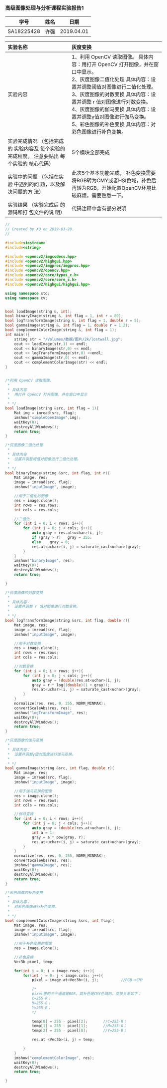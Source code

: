 ### 高级图像处理与分析课程实验报告1



| 学号       | 姓名 | 日期       |
| ---------- | ---- | ---------- |
| SA18225428 | 许强 | 2019.04.01 |



| 实验名称                                                     | 灰度变换                                                     |
| :----------------------------------------------------------- | :----------------------------------------------------------- |
| 实验内容                                                     | 1、利用 OpenCV 读取图像。 具体内容：用打开 OpenCV 打开图像，并在窗口中显示。<br />2、灰度图像二值化处理 具体内容：设置并调整阈值对图像进行二值化处理。<br />3、灰度图像的对数变换 具体内容：设置并调整 r 值对图像进行对数变换。<br />4、灰度图像的伽马变换 具体内容：设置并调整γ值对图像进行伽马变换。<br />5、彩色图像的补色变换 具体内容：对彩色图像进行补色变换。 |
| 实验完成情况   （包括完成的 实验内容及 每个实验的 完成程度。 注意要贴出 每个实验的 核心代码） | 5个模块全部完成                                              |
| 实验中的问题   （包括在实验 中遇到的问 题，以及解 决问题的方 法） | 此次5个基本功能完成， 补色变换需要将RGB转为CMY或者HSI色域，补色后再转为RGB，开始配置OpenCV环境比较麻烦，需要熟悉一下。 |
| 实验结果   （实验完成后 的源码和打 包文件的说 明）           | 代码注释中含有部分说明                                       |



```cpp
​//
// Created by XQ on 2019-03-28.
//

#include<iostream>
#include<string>

#include <opencv2/imgcodecs.hpp>
#include <opencv2/highgui.hpp>
#include <opencv2/imgproc/imgproc.hpp>
#include <opencv2/opencv.hpp>
#include <opencv2/core/types_c.h>
#include <opencv2/core/core_c.h>
#include <opencv2/highgui/highgui.hpp>

using namespace std;
using namespace cv;


bool loadImage(string &, int);
bool binaryImage(string &, int flag = 1, int r = 80);
bool logTransformImage(string &, int flag = 1, double r = 5);
bool gammaImage(string &, int flag = 1, double r = 1.2);
bool complementColorImage(string &, int flag = 1);
int main(){
    string str = "/Volumes/数据/图片/2k/lostwall.jpg";
    cout << loadImage(str,1) << endl;
    cout << binaryImage(str,0) << endl;
    cout << logTransformImage(str,0) <<endl;
    cout << gammaImage(str,0) << endl;
    cout << complementColorImage(str) << endl;
}


/*利用 OpenCV 读取图像。
 *
 * 具体内容
 *  用打开 OpenCV 打开图像，并在窗口中显示
 *
 * */
bool loadImage(string &src, int flag = 1){
    Mat img = imread(src, flag);
    imshow("simpleOpenImage",img);
    waitKey(0);
    destroyAllWindows();
    return true;
}

/*灰度图像二值化处理
 *
 * 具体内容
 *  设置并调整阈值对图像进行二值化处理。
 *
 * */
bool binaryImage(string &src, int flag, int r){
    Mat image, res;
    image = imread(src, flag);
    imshow("inputImage", image);

    //用于二值化的图像
    res = image.clone();
    int rows = res.rows;
    int cols = res.cols;

    //二值化
    for (int i = 0; i < rows; i++){
        for (int j = 0; j < cols; j++){
            auto gray = res.at<uchar>(i, j);
            if (gray > r)   gray = 255;
            else    gray = 0;
            res.at<uchar>(i, j) = saturate_cast<uchar>(gray);
        }
    }
    imshow("binaryImage", res);
    waitKey(0);
    destroyAllWindows();
    return true;

}

/*灰度图像的对数变换
 *
 * 具体内容：
 *  设置并调整 r 值对图像进行对数变换。
 *
 * */
bool logTransformImage(string &src, int flag, double r){
    Mat image, res;
    image = imread(src, flag);
    imshow("inputImage", image);

    //用于对数变换
    res = image.clone();
    int rows = res.rows;
    int cols = res.cols;

    //对数变换
    for (int i = 0; i < rows; i++){
        for (int j = 0; j < cols; j++){
            auto gray = (double)res.at<uchar>(i, j);
            gray = r * log((double)(1 + gray));
            res.at<uchar>(i, j) = saturate_cast<uchar>(gray);
        }
    }
    normalize(res, res, 0, 255, NORM_MINMAX);
    convertScaleAbs(res, res);
    imshow("logTransformImage", res);
    waitKey(0);
    destroyAllWindows();
    return true;
}

/*灰度图像的伽马变换
 *
 * 具体内容：
 *  设置并调整γ值对图像进行伽马变换。
 *
 * */
bool gammaImage(string &src, int flag, double r){
    Mat image, res;
    image = imread(src, flag);
    imshow("inputImage", image);

    //用于伽马变换的图像
    res = image.clone();
    int rows = res.rows;
    int cols = res.cols;

    //伽马变换
    for (int i = 0; i < rows; i++){
        for (int j = 0; j < cols; j++){
            auto gray = (double)res.at<uchar>(i, j);
            int a = 1;
            gray = a * pow(gray, r);
            res.at<uchar>(i, j) = saturate_cast<uchar>(gray);
        }
    }
    normalize(res, res, 0, 255, NORM_MINMAX);
    convertScaleAbs(res, res);
    imshow("gammaImage", res);
    waitKey(0);
    destroyAllWindows();
    return true;
}

/*彩色图像的补色变换
 *
 * 具体内容：
 *  对彩色图像进行补色变换。
 *
 * */
bool complementColorImage(string &src, int flag){
    Mat image, res;
    image = imread(src, flag);
    imshow("inputImage", image);

    //用于补色变换的图像
    res = image.clone();

    //补色变换
    Vec3b pixel, temp;

    for(int i = 0; i < image.rows; i++){
        for(int j = 0; j < image.cols; j++){
            pixel = image.at<Vec3b>(i, j);			//RGB->CMY

            /*
			pixel里的三个通道是BGR，其补色是CMY色域的，变换关系如下：
			C=255-R；
			M=255-G；
			Y=255-B；
			*/

            temp[0] = 255 - pixel[2];		//C=255-R；
            temp[1] = 255 - pixel[1];		//M=255-G；
            temp[2] = 255 - pixel[0];		//Y=255-B；

            res.at <Vec3b>(i, j) = temp;

        }
    }
    imshow("complementColorImage", res);
    waitKey(0);
    destroyAllWindows();
    return true;

}
```

